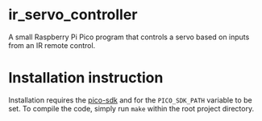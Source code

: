 # ir_servo_controller
A small Raspberry Pi Pico program that controls a servo based on inputs from an IR remote control.

# Installation instruction
Installation requires the [pico-sdk](https://github.com/raspberrypi/pico-sdk) and for the `PICO_SDK_PATH` variable to be set. To compile the code, simply run `make` within the root project directory.
